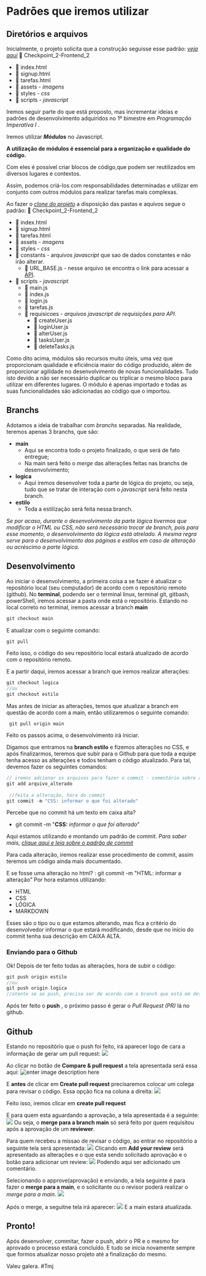 # Padrões que iremos utilizar


## Diretórios e arquivos

Inicialmente, o projeto solicita que a construção seguisse esse padrão:
[*veja aqui*](https://github.com/PedagogiaDHBrasil/DH-FrontEnd2-ToDoApp-ProjetoBase)
:open_file_folder: Checkpoint_2-Frontend_2
- :page_facing_up: index.html
- :page_facing_up: signup.html
- :page_facing_up: tarefas.html
- :open_file_folder: assets  - *imagens*
- :open_file_folder: styles - *css*
- :open_file_folder: scripts - *javascript*


Iremos seguir parte do que está proposto, mas incrementar ideias e padrões de desenvolvimento adquiridos no 1º bimestre em *Programação Imperativa I* .

 Iremos utilizar ***Módulos*** no Javascript.

**A utilização de módulos é essencial para a organização e qualidade do código.**

Com eles é possível criar blocos de código,que podem ser reutilizados em diversos lugares e contextos.

Assim, podemos criá-los com responsabilidades determinadas e utilizar em conjunto com outros módulos para realizar tarefas mais complexas.

Ao fazer o [*clone do projeto*](https://github.com/DH-Checkpoints/Checkpoint_2-FrontEnd_2) a disposição das pastas e aquivos segue o padrão:
:open_file_folder: Checkpoint_2-Frontend_2
- :page_facing_up: index.html
- :page_facing_up: signup.html
- :page_facing_up: tarefas.html
- :file_folder: assets  - *imagens*
- :file_folder: styles - *css*
- :open_file_folder: constants - arquivos *javascript* que sao de dados constantes e não irão alterar.
	- :page_facing_up: URL_BASE.js - nesse arquivo se encontra o link para acessar a [API](https://ctd-todo-api.herokuapp.com/#/users/getMe).
- :open_file_folder: scripts - *javascript*
	- :page_facing_up: main.js
	- :page_facing_up: index.js
	- :page_facing_up: login.js
	- :page_facing_up: tarefas.js
	- :open_file_folder: requisicoes - *arquivos javascript de requisições para API*.
	 	- :page_facing_up: createUser.js
	 	-  :page_facing_up: loginUser.js
	 	-  :page_facing_up: alterUser.js
	 	- :page_facing_up: tasksUser.js	 	
	 	- :page_facing_up: deleteTasks.js

Como dito acima, módulos são recursos muito úteis, uma vez que proporcionam qualidade e eficiência maior do código produzido, além de proporcionar agilidade no desenvolvimento de novas funcionalidades. Tudo isto devido a não ser necessário duplicar ou triplicar o mesmo bloco para utilizar em diferentes lugares. O módulo é apenas importado e todas as suas funcionalidades são adicionadas ao código que o importou.

## Branchs

Adotamos a ideia de trabalhar com *branchs* separadas. 
Na realidade, teremos apenas 3 branchs, que são:

- **main**
	- Aqui se encontra todo o projeto finalizado, o que será de fato entregue;
	- Na main será feito o *merge* das alterações feitas nas branchs de desenvolvimento;
- **logica**
	- Aqui iremos desenvolver toda a parte de lógica do projeto, ou seja, tudo que se tratar de interação com o *javascript* será feito nesta branch.
- **estilo**
	- Toda a estilização será feita nessa branch.

*Se por acaso, durante o desenvolvimento da parte lógica tivermos que modificar o HTML ou CSS, não será necessário trocar de branch, pois para esse momento, o desenvolvimento da lógica está atrelado. 
A mesma regra serve para o desenvolvimento das páginas e estilos em caso de alteração ou acréscimo a parte lógica.* 


## Desenvolvimento


Ao iniciar o desenvolvimento, a primeira coisa a se fazer é atualizar o repositório local (seu computador) de acordo com o repositório remoto (github).
No **terminal**, podendo ser o terminal linux, terminal git, gitbash, powerShell, iremos acessar a pasta onde está o repositório.
Estando no local correto no terminal, iremos acessar a branch **main** 
~~~javascript
git checkout main
~~~
E atualizar com o seguinte comando:
~~~javascript
git pull
~~~
Feito isso, o código do seu repositório local estará atualizado de acordo com o repositório remoto.

E a partir daqui, iremos acessar a branch que iremos realizar alterações:
~~~javascript
git checkout logica
//ou
git checkout estilo
~~~
Mas antes de iniciar as alterações, temos que atualizar a branch em questão de acordo com a main, então utilizaremos o seguinte comando:
~~~git
 git pull origin main
~~~

Feito os passos acima, o desenvolvimento irá iniciar.

Digamos que entramos na **branch estilo**  e fizemos alterações no CSS, e após finalizarmos, teremos que subir para o Github para que toda a equipe tenha acesso as alterações e todos tenham o código atualizado.
Para tal, devemos fazer os seguintes comandos:
~~~javascript
// iremos adcionar os arquivos para fazer o commit - comentário sobre a alteração
git add arquivo_alterado
 
 //feita a alteração, hora do commit
git commit -m "CSS: informar o que foi alterado"
~~~

Percebe que no commit há um texto em caixa alta?
- git commit -m "**CSS:** *informar o que foi alterado*"

Aqui estamos utilizando e montando um padrão de commit. 
*Para saber mais, [clique aqui e leia sobre o padrão de commit](https://github.com/iuricode/padroes-de-commits)*

Para cada alteração, iremos realizar esse procedimento de commit, assim teremos um código ainda mais documentado.

E se fosse uma alteração no html? : git commit -m "HTML: informar a alteração"
Por hora estamos utilizando: 
- HTML
- CSS 
- LÓGICA 
- MARKDOWN

Esses são o tipo ou o que estamos alterando, mas fica a critério do desenvolvedor informar o que estará modificando, desde que no início do commit tenha sua descrição em CAIXA ALTA. 

### Enviando para o Github

Ok! Depois de ter feito todas as alterações, hora de subir o código:

~~~javascript
git push origin estilo
//ou
git push origin logica
//atente se ao push, precisa ser de acordo com a branch que está em desenvolvimento
~~~
Após ter feito o **push** , o próximo passo é gerar o *Pull Request (PR)* lá no github.

## Github

Estando no repositório que o push foi feito, irá aparecer logo de cara a informação de gerar um pull request:
![](https://i.ibb.co/RBVXNY7/Captura-de-tela-de-2022-06-29-16-56-49.png)

Ao clicar no botão de **Compare & pull request**  a tela apresentada será essa aqui:
![enter image description here](https://i.ibb.co/mBWW3y4/Captura-de-tela-de-2022-06-29-17-09-45.png)

E **antes** de clicar em **Create pull request** precisaremos colocar um colega para revisar o código.
Essa opção fica na coluna a direita:
![](https://i.ibb.co/g4fN9Yd/Captura-de-tela-de-2022-06-29-17-13-11.png)

Feito isso, iremos clicar em **create pull request** 

E para quem esta aguardando a aprovação, a tela apresentada é a seguinte:
![](https://i.ibb.co/y89TCpB/Captura-de-tela-de-2022-06-29-17-15-57.png)
Ou seja, o **merge para a branch main** só será feito por quem requisitou após a aprovação de um **reviewer**.


Para quem recebeu a missao de revisar o código, ao entrar no repositório a seguinte tela será apresentada:
![](https://i.ibb.co/stBrDQr/Captura-de-tela-de-2022-06-29-17-26-54.png)
Clicando em **Add your review** será apresentado as alterações e o que esta sendo solicitado aprovação e o botão para adicionar um review:
![](https://i.ibb.co/j3xp6wH/Captura-de-tela-de-2022-06-29-17-30-25.png)
Podendo aqui ser adicionado um comentário.

Selecionando o approve(aprovação) e enviando, a tela seguinte é para fazer o **merge para a main**, e o solicitante ou o revisor poderá realizar o *merge para a main*.
![](https://i.ibb.co/Mh8hkZh/Captura-de-tela-de-2022-06-29-17-33-00.png)

Após o merge, a seguitne tela irá aparecer:
![](https://i.ibb.co/cwX7sjk/Captura-de-tela-de-2022-06-29-18-05-05.png)
E a main estará atualizada.

## Pronto!
Após desenvolver, commitar, fazer o push, abrir o PR e o mesmo for aprovado o processo estará concluído.
E tudo se inicia novamente sempre que formos atualizar nosso projeto até a finalização do mesmo.



Valeu galera.
#Tmj
